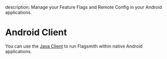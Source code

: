 description: Manage your Feature Flags and Remote Config in your Android applications.

# Android Client

You can use the [Java Client](/clients/java/) to run Flagsmith within native Android applications.
